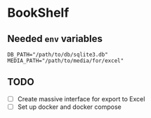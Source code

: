 # BookShelf

## Needed `env` variables

```dotenv
DB_PATH="/path/to/db/sqlite3.db"
MEDIA_PATH="/path/to/media/for/excel"
```

## TODO

- [ ] Create massive interface for export to Excel
- [ ] Set up docker and docker compose
